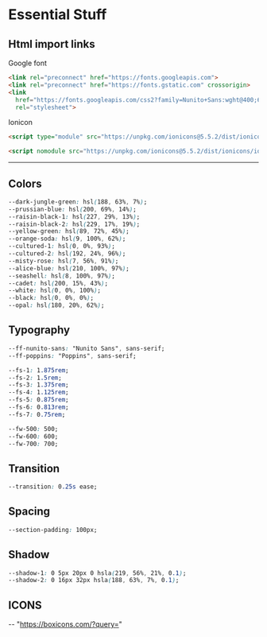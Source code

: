 # Essential Stuff

## Html import links

Google font

``` html
<link rel="preconnect" href="https://fonts.googleapis.com">
<link rel="preconnect" href="https://fonts.gstatic.com" crossorigin>
<link
  href="https://fonts.googleapis.com/css2?family=Nunito+Sans:wght@400;600;700&family=Poppins:wght@400;500;600;700&display=swap"
  rel="stylesheet">
```

Ionicon

``` html
<script type="module" src="https://unpkg.com/ionicons@5.5.2/dist/ionicons/ionicons.esm.js"></script>

<script nomodule src="https://unpkg.com/ionicons@5.5.2/dist/ionicons/ionicons.js"></script>
```

---

## Colors

``` css
--dark-jungle-green: hsl(188, 63%, 7%);
--prussian-blue: hsl(200, 69%, 14%);
--raisin-black-1: hsl(227, 29%, 13%);
--raisin-black-2: hsl(229, 17%, 19%);
--yellow-green: hsl(89, 72%, 45%);
--orange-soda: hsl(9, 100%, 62%);
--cultured-1: hsl(0, 0%, 93%);
--cultured-2: hsl(192, 24%, 96%);
--misty-rose: hsl(7, 56%, 91%);
--alice-blue: hsl(210, 100%, 97%);
--seashell: hsl(8, 100%, 97%);
--cadet: hsl(200, 15%, 43%);
--white: hsl(0, 0%, 100%);
--black: hsl(0, 0%, 0%);
--opal: hsl(180, 20%, 62%);
```

## Typography

``` css
--ff-nunito-sans: "Nunito Sans", sans-serif;
--ff-poppins: "Poppins", sans-serif;

--fs-1: 1.875rem;
--fs-2: 1.5rem;
--fs-3: 1.375rem;
--fs-4: 1.125rem;
--fs-5: 0.875rem;
--fs-6: 0.813rem;
--fs-7: 0.75rem;

--fw-500: 500;
--fw-600: 600;
--fw-700: 700;
```

## Transition

``` css
--transition: 0.25s ease;
```

## Spacing

``` css
--section-padding: 100px;
```

## Shadow

``` css
--shadow-1: 0 5px 20px 0 hsla(219, 56%, 21%, 0.1);
--shadow-2: 0 16px 32px hsla(188, 63%, 7%, 0.1);
```
## ICONS
-- "https://boxicons.com/?query="